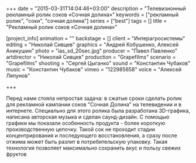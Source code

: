 +++
date = "2015-03-31T14:04:46+03:00"
description = "Телевизионный рекламный ролик соков «Сочная долина»"
keywords = ["рекламный ролик", "соки", "сочная долина"]
series = ["best"]
tags = []
title = "Рекламный ролик соков «Сочная долина»"

[project_info]
  animation = ""
  backstage = []
  client = "Интерагросистемы"
  editing = "Николай Сивцев"
  graphics = "Андрей Кобушенко, Алексей Аникушин"
  photo = "ias_sd_20sec.jpg"
  producer = "Павел Павленко"
  artdirector = "Николай Сивцев"
  production = "Grapefilms"
  scenario = "Grapefilms"
  shooting = "Сергей Цыганко"
  sound = "Константин Чубаков"
  music = "Константин Чубаков"
  vimeo = "122985658"
  voice = "Алексей Ляпунов"

+++

Перед нами стояла непростая задача: в сжатые сроки сделать ролик для рекламной кампании соков "Сочная Долина" на телевидении и в интернете. Специально для этого ролика была разработана 3D-графика, написана авторская музыка и сделан саунд-дизайн. С помощью графики мы показали особенность продукта - более короткую производственную цепочку. Такой сок не проходит стадии концентрирования и последующего восстановления, а сразу после отжима может быть разлит в потребительскую упаковку. Такая технология позволяет максимально сохранить вкус и пользу свежих фруктов